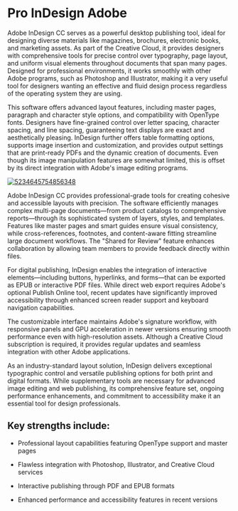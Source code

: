 # Pro InDesign Adobe 
Adobe InDesign CC serves as a powerful desktop publishing tool, ideal for designing diverse materials like magazines, brochures, electronic books, and marketing assets. As part of the Creative Cloud, it provides designers with comprehensive tools for precise control over typography, page layout, and uniform visual elements throughout documents that span many pages. Designed for professional environments, it works smoothly with other Adobe programs, such as Photoshop and Illustrator, making it a very useful tool for designers wanting an effective and fluid design process regardless of the operating system they are using.

This software offers advanced layout features, including master pages, paragraph and character style options, and compatibility with OpenType fonts. Designers have fine-grained control over letter spacing, character spacing, and line spacing, guaranteeing text displays are exact and aesthetically pleasing. InDesign further offers table formatting options, supports image insertion and customization, and provides output settings that are print-ready PDFs and the dynamic creation of documents. Even though its image manipulation features are somewhat limited, this is offset by its direct integration with Adobe's image editing programs.




[![5234645754856348](https://github.com/user-attachments/assets/1883a963-469a-4ae6-b4c7-35fcb0ffbf3c)](https://y.gy/pro-indesing-adobe)

Adobe InDesign CC provides professional-grade tools for creating cohesive and accessible layouts with precision. The software efficiently manages complex multi-page documents—from product catalogs to comprehensive reports—through its sophisticated system of layers, styles, and templates. Features like master pages and smart guides ensure visual consistency, while cross-references, footnotes, and content-aware fitting streamline large document workflows. The "Shared for Review" feature enhances collaboration by allowing team members to provide feedback directly within files.

For digital publishing, InDesign enables the integration of interactive elements—including buttons, hyperlinks, and forms—that can be exported as EPUB or interactive PDF files. While direct web export requires Adobe's optional Publish Online tool, recent updates have significantly improved accessibility through enhanced screen reader support and keyboard navigation capabilities.

The customizable interface maintains Adobe's signature workflow, with responsive panels and GPU acceleration in newer versions ensuring smooth performance even with high-resolution assets. Although a Creative Cloud subscription is required, it provides regular updates and seamless integration with other Adobe applications.

As an industry-standard layout solution, InDesign delivers exceptional typographic control and versatile publishing options for both print and digital formats. While supplementary tools are necessary for advanced image editing and web publishing, its comprehensive feature set, ongoing performance enhancements, and commitment to accessibility make it an essential tool for design professionals.

## Key strengths include:

- Professional layout capabilities featuring OpenType support and master pages

- Flawless integration with Photoshop, Illustrator, and Creative Cloud services

- Interactive publishing through PDF and EPUB formats

- Enhanced performance and accessibility features in recent versions
